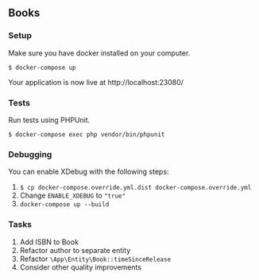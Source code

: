 ## Books

### Setup

Make sure you have docker installed on your computer.

```shell script
$ docker-compose up
```

Your application is now live at http://localhost:23080/

### Tests

Run tests using PHPUnit.

```shell script
$ docker-compose exec php vendor/bin/phpunit
```

### Debugging

You can enable XDebug with the following steps:

1. `$ cp docker-compose.override.yml.dist docker-compose.override.yml`
2. Change `ENABLE_XDEBUG` to `"true"`
3. `docker-compose up --build`

### Tasks

1. Add ISBN to Book
2. Refactor author to separate entity
3. Refactor `\App\Entity\Book::timeSinceRelease`
4. Consider other quality improvements
